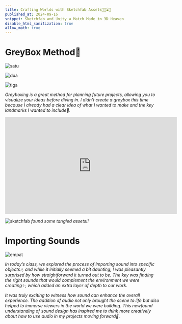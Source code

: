 ```yaml
---
title: Crafting Worlds with Sketchfab Assets🌲🍄⏳🥁 
published_at: 2024-09-16
snippet: Sketchfab and Unity a Match Made in 3D Heaven
disable_html_sanitization: true
allow_math: true
---
```


# GreyBox Method🍁
![satu](week8satu.jpeg)

![dua](week8dua.jpeg)

![tiga](week8tiga.jpeg)

*Greyboxing is a great method for planning future projects, allowing you to visualize your ideas before diving in. I didn’t create a greybox this time because I already had a clear idea of what I wanted to make and the key landmarks I wanted to include🧸.* 

<iframe width="560" height="315" src="https://www.youtube.com/embed/cOSxvvnGnuM?si=eKTGWSVRxfRGKc0G" title="YouTube video player" frameborder="0" allow="accelerometer; autoplay; clipboard-write; encrypted-media; gyroscope; picture-in-picture; web-share" referrerpolicy="strict-origin-when-cross-origin" allowfullscreen></iframe>

![sketchfab](sketchfab.jpeg)
*found some tangled assets!!*

# Importing Sounds
![empat](week8empat.jpeg)

*In today’s class, we explored the process of importing sound into specific objects🎶, and while it initially seemed a bit daunting, I was pleasantly surprised by how straightforward it turned out to be. The key was finding the right sounds that would complement the environment we were creating✨, which added an extra layer of depth to our work.*

*It was truly exciting to witness how sound can enhance the overall experience. The addition of audio not only brought the scene to life but also helped to immerse viewers in the world we were building. This newfound understanding of sound design has inspired me to think more creatively about how to use audio in my projects moving forward🌻.*